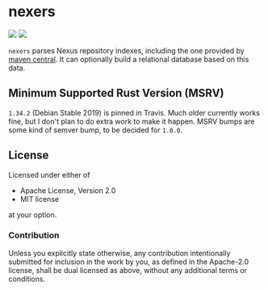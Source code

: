 # nexers 

[![](https://img.shields.io/crates/v/nexers.svg)](https://crates.io/crates/nexers)
[![](https://travis-ci.org/FauxFaux/nexers.svg)](https://travis-ci.org/FauxFaux/nexers)

`nexers` parses Nexus repository indexes, including the one provided by
[maven central](https://search.maven.org/). It can optionally build a relational
database based on this data.


## Minimum Supported Rust Version (MSRV)

`1.34.2` (Debian Stable 2019) is pinned in Travis. Much older currently works fine,
but I don't plan to do extra work to make it happen. MSRV bumps are some kind of
semver bump, to be decided for `1.0.0`.


## License

Licensed under either of

 * Apache License, Version 2.0
 * MIT license

at your option.


### Contribution

Unless you explicitly state otherwise, any contribution intentionally submitted
for inclusion in the work by you, as defined in the Apache-2.0 license, shall be dual licensed as above, without any
additional terms or conditions.
